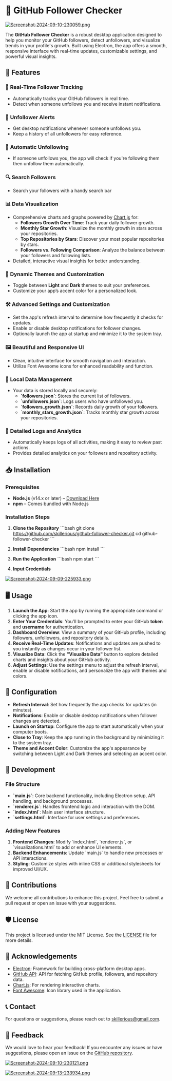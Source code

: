 
# 🚀 GitHub Follower Checker

[![Screenshot-2024-09-10-230059.png](https://i.postimg.cc/RVfJx4PC/Screenshot-2024-09-10-230059.png)](https://postimg.cc/1fm3phhb)

The **GitHub Follower Checker** is a robust desktop application designed to help you monitor your GitHub followers, detect unfollowers, and visualize trends in your profile's growth. Built using Electron, the app offers a smooth, responsive interface with real-time updates, customizable settings, and powerful visual insights.

## 🌟 Features

### 👥 **Real-Time Follower Tracking**
- Automatically tracks your GitHub followers in real time.
- Detect when someone unfollows you and receive instant notifications.

### 🚨 **Unfollower Alerts**
- Get desktop notifications whenever someone unfollows you.
- Keep a history of all unfollowers for easy reference.

### 🔄 **Automatic Unfollowing**
- If someone unfollows you, the app will check if you're following them then unfollow them automatically.

### 🔍 **Search Followers**
- Search your followers with a handy search bar

### 📊 **Data Visualization**
- Comprehensive charts and graphs powered by [Chart.js](https://www.chartjs.org/) for:
  - **Followers Growth Over Time**: Track your daily follower growth.
  - **Monthly Star Growth**: Visualize the monthly growth in stars across your repositories.
  - **Top Repositories by Stars**: Discover your most popular repositories by stars.
  - **Followers vs. Following Comparison**: Analyze the balance between your followers and following lists.
- Detailed, interactive visual insights for better understanding.

### 🎨 **Dynamic Themes and Customization**
- Toggle between **Light** and **Dark** themes to suit your preferences.
- Customize your app’s accent color for a personalized look.

### 🛠 **Advanced Settings and Customization**
- Set the app's refresh interval to determine how frequently it checks for updates.
- Enable or disable desktop notifications for follower changes.
- Optionally launch the app at startup and minimize it to the system tray.

### 🖼 **Beautiful and Responsive UI**
- Clean, intuitive interface for smooth navigation and interaction.
- Utilize Font Awesome icons for enhanced readability and function.

### 📁 **Local Data Management**
- Your data is stored locally and securely:
  - **\`followers.json\`**: Stores the current list of followers.
  - **\`unfollowers.json\`**: Logs users who have unfollowed you.
  - **\`followers_growth.json\`**: Records daily growth of your followers.
  - **\`monthly_stars_growth.json\`**: Tracks monthly star growth across your repositories.

### 📝 **Detailed Logs and Analytics**
- Automatically keeps logs of all activities, making it easy to review past actions.
- Provides detailed analytics on your followers and repository activity.

## 📥 Installation

### Prerequisites

- **Node.js** (v14.x or later) – [Download Here](https://nodejs.org/)
- **npm** – Comes bundled with Node.js

### Installation Steps

1. **Clone the Repository**
   \`\`\`bash
   git clone https://github.com/skillerious/github-follower-checker.git
   cd github-follower-checker
   \`\`\`

2. **Install Dependencies**
   \`\`\`bash
   npm install
   \`\`\`

3. **Run the Application**
   \`\`\`bash
   npm start
   \`\`\`

4. **Input Credentials**

[![Screenshot-2024-09-09-225933.png](https://i.postimg.cc/SR0LW2Bz/Screenshot-2024-09-09-225933.png)](https://postimg.cc/bDT2PJNz)

## 🖥️ Usage

1. **Launch the App**: Start the app by running the appropriate command or clicking the app icon.
2. **Enter Your Credentials**: You'll be prompted to enter your GitHub **token** and **username** for authentication.
3. **Dashboard Overview**: View a summary of your GitHub profile, including followers, unfollowers, and repository details.
4. **Receive Real-Time Updates**: Notifications and updates are pushed to you instantly as changes occur in your follower list.
5. **Visualize Data**: Click the **"Visualize Data"** button to explore detailed charts and insights about your GitHub activity.
6. **Adjust Settings**: Use the settings menu to adjust the refresh interval, enable or disable notifications, and personalize the app with themes and colors.

## 🔧 Configuration

- **Refresh Interval**: Set how frequently the app checks for updates (in minutes).
- **Notifications**: Enable or disable desktop notifications when follower changes are detected.
- **Launch on Startup**: Configure the app to start automatically when your computer boots.
- **Close to Tray**: Keep the app running in the background by minimizing it to the system tray.
- **Theme and Accent Color**: Customize the app's appearance by switching between Light and Dark themes and selecting an accent color.

## 🚀 Development

### File Structure

- **\`main.js\`**: Core backend functionality, including Electron setup, API handling, and background processes.
- **\`renderer.js\`**: Handles frontend logic and interaction with the DOM.
- **\`index.html\`**: Main user interface structure.
- **\`settings.html\`**: Interface for user settings and preferences.

### Adding New Features

1. **Frontend Changes**: Modify \`index.html\`, \`renderer.js\`, or \`visualizations.html\` to add or enhance UI elements.
2. **Backend Enhancements**: Update \`main.js\` to handle new processes or API interactions.
3. **Styling**: Customize styles with inline CSS or additional stylesheets for improved UI/UX.

## 🤝 Contributions

We welcome all contributions to enhance this project. Feel free to submit a pull request or open an issue with your suggestions.

## 🛡️ License

This project is licensed under the MIT License. See the [LICENSE](LICENSE) file for more details.

## 🙏 Acknowledgements

- [Electron](https://www.electronjs.org/): Framework for building cross-platform desktop apps.
- [GitHub API](https://docs.github.com/en/rest): API for fetching GitHub profile, followers, and repository data.
- [Chart.js](https://www.chartjs.org/): For rendering interactive charts.
- [Font Awesome](https://fontawesome.com/): Icon library used in the application.

## 📞 Contact

For questions or suggestions, please reach out to [skillerious@gmail.com](mailto:skillerious@gmail.com).

## 💬 Feedback

We would love to hear your feedback! If you encounter any issues or have suggestions, please open an issue on the [GitHub repository](https://github.com/skillerious/github-follower-checker).

[![Screenshot-2024-09-10-230121.png](https://i.postimg.cc/FFwk67Vn/Screenshot-2024-09-10-230121.png)](https://postimg.cc/mhNrzZqQ)

[![Screenshot-2024-09-13-233934.png](https://i.postimg.cc/d19sgV8k/Screenshot-2024-09-13-233934.png)](https://postimg.cc/TLpvDGNf)
